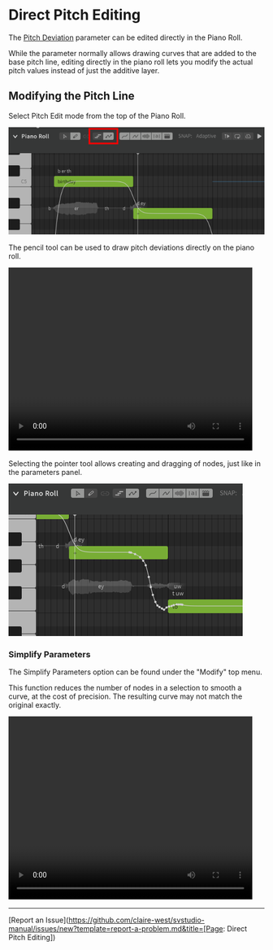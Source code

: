 # Direct Pitch Editing

The [Pitch Deviation](editing-parameters.md) parameter can be edited directly in the Piano Roll.

While the parameter normally allows drawing curves that are added to the base pitch line, editing directly in the piano roll lets you modify the actual pitch values instead of just the additive layer.

## Modifying the Pitch Line

Select Pitch Edit mode from the top of the Piano Roll.

![Pitch Edit Mode](/img/parameters/pitch-edit-mode.png)

The pencil tool can be used to draw pitch deviations directly on the piano roll.

<video width="480" height="360" controls>
    <source src="/img/parameters/direct-freehand.mp4" type="video/mp4">
    Drawing on the Piano Roll
</video>

Selecting the pointer tool allows creating and dragging of nodes, just like in the parameters panel.

![Pitch Edit Mode with Pointer Tool](/img/parameters/pointer-tool-piano-roll.png)

### Simplify Parameters

The Simplify Parameters option can be found under the "Modify" top menu.

This function reduces the number of nodes in a selection to smooth a curve, at the cost of precision. The resulting curve may not match the original exactly.

<video width="480" height="360" controls>
    <source src="/img/parameters/simplify-parameter-piano-roll.mp4" type="video/mp4">
    Simplifying a Parameter Curve
</video>

---

[Report an Issue](https://github.com/claire-west/svstudio-manual/issues/new?template=report-a-problem.md&title=[Page: Direct Pitch Editing])